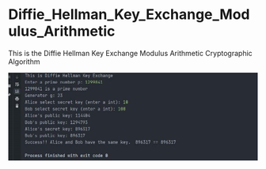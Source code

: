 # Diffie_Hellman_Key_Exchange_Modulus_Arithmetic
This is the Diffie Hellman Key Exchange Modulus Arithmetic Cryptographic Algorithm

![alt text](https://github.com/Nishaant215/Diffie_Hellman_Key_Exchange_Modulus_Arithmetic/blob/main/Diffie%20Hellman%20Key%20Exchange2.jpg)
